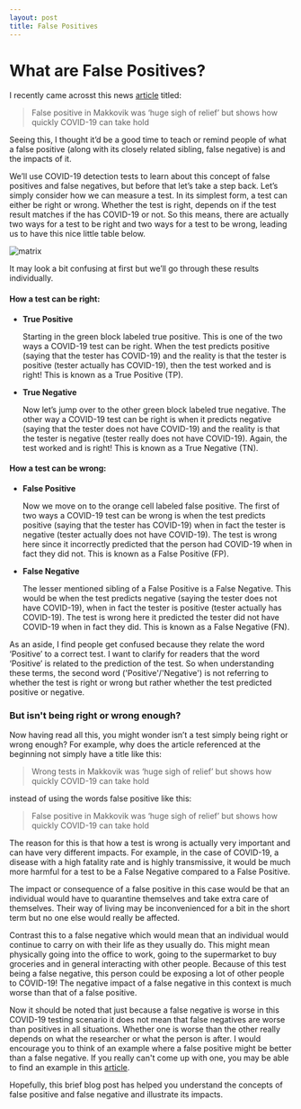 ```yaml
---
layout: post
title: False Positives
---
```



# What are False Positives?

I recently came acrosst this news [article](https://www.cbc.ca/news/canada/newfoundland-labrador/makkovik-false-positive-relief-1.5922781) titled: 
>False positive in Makkovik was ‘huge sigh of relief’ but shows how quickly COVID-19 can take hold

Seeing this, I thought it’d be a good time to teach or remind people of what a false positive (along with its closely related sibling, false negative) is and the impacts of it.

We’ll use COVID-19 detection tests to learn about this concept of false positives and false negatives, but before that let’s take a step back.
Let’s simply consider how we can measure a test. In its simplest form, a test can either be right or wrong. Whether the test is right, depends on if the test result matches if the has COVID-19 or not. So this means, there are actually two ways for a test to be right and two ways for a test to be wrong, leading us to have this nice little table below.

![matrix](img/FP_matrix.png)

It may look a bit confusing at first but we’ll go through these results individually.

#### How a test can be right:

- **True Positive**

    Starting in the green block labeled true positive. This is one of the two ways a COVID-19 test can be right. When the test predicts positive (saying that the tester has COVID-19) and the reality is that the tester is positive (tester actually has COVID-19), then the test worked and is right! This is known as a True Positive (TP). 

- **True Negative**

    Now let’s jump over to the other green block labeled true negative. The other way a COVID-19 test can be right is when it predicts negative (saying that the tester does not have COVID-19) and the reality is that the tester is negative (tester really does not have COVID-19). Again, the test worked and is right! This is known as a True Negative (TN). 

#### How a test can be wrong: 

- **False Positive**

    Now we move on to the orange cell labeled false positive. The first of two ways a COVID-19 test can be wrong is when the test predicts positive (saying that the tester has COVID-19) when in fact the tester is negative (tester actually does not have COVID-19). The test is wrong here since it incorrectly predicted that the person had COVID-19 when in fact they did not. This is known as a False Positive (FP).

- **False Negative**

    The lesser mentioned sibling of a False Positive is a False Negative. This would be when the test predicts negative (saying the tester does not have COVID-19), when in fact the tester is positive (tester actually has COVID-19). The test is wrong here it predicted the tester did not have COVID-19 when in fact they did. This is known as a False Negative (FN). 


As an aside, I find people get confused because they relate the word ‘Positive’ to a correct test. I want to clarify for readers that the word ‘Positive’ is related to the prediction of the test. So when understanding these terms, the second word ('Positive'/'Negative') is not referring to whether the test is right or wrong but rather whether the test predicted positive or negative.


### But isn't being right or wrong enough?
Now having read all this, you might wonder isn’t a test simply being right or wrong enough? For example, why does the article referenced at the beginning not simply have a title like this: 

>Wrong tests in Makkovik was ‘huge sigh of relief’ but shows how quickly COVID-19 can take hold

instead of using the words false positive like this:

>False positive in Makkovik was ‘huge sigh of relief’ but shows how quickly COVID-19 can take hold

The reason for this is that how a test is wrong is actually very important and can have very different impacts. For example, in the case of COVID-19, a disease with a high fatality rate and is highly transmissive, it would be much more harmful for a test to be a False Negative compared to a False Positive. 

The impact or consequence of a false positive in this case would be that an individual would have to quarantine themselves and take extra care of themselves. Their way of living may be inconvenienced for a bit in the short term but no one else would really be affected. 

Contrast this to a false negative which would mean that an individual would continue to carry on with their life as they usually do. This might mean physically going into the office to work, going to the supermarket to buy groceries and in general interacting with other people. Because of this test being a false negative, this person could be exposing a lot of other people to COVID-19! The negative impact of a false negative in this context is much worse than that of a false positive. 

Now it should be noted that just because a false negative is worse in this COVID-19 testing scenario it does not mean that false negatives are worse than positives in all situations. Whether one is worse than the other really depends on what the researcher or what the person is after. I would encourage you to think of an example where a false positive might be better than a false negative. If you really can't come up with one, you may be able to find an example in this [article](https://towardsdatascience.com/false-positive-and-false-negative-b29df2c60aca).  

Hopefully, this brief blog post has helped you understand the concepts of false positive and false negative and illustrate its impacts.
